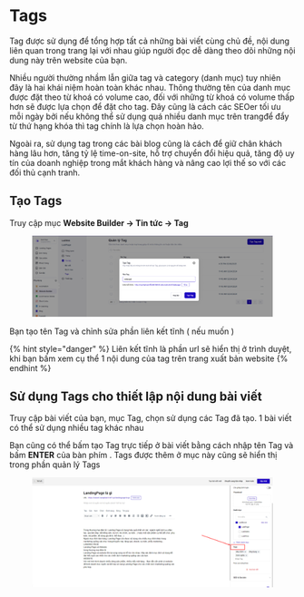 # Tags

Tag được sử dụng để tổng hợp tất cả những bài viết cùng chủ đề, nội dung liên quan trong trang lại với nhau giúp người đọc dễ dàng theo dõi những nội dung này trên website của bạn.&#x20;

Nhiều người thường nhầm lẫn giữa tag và category (danh mục) tuy nhiên đây là hai khái niệm hoàn toàn khác nhau. Thông thường tên của danh mục được đặt theo từ khoá có volume cao, đối với những từ khoá có volume thấp hơn sẽ được lựa chọn để đặt cho tag. Đây cũng là cách các SEOer tối ưu mỗi ngày bởi nếu không thể sử dụng quá nhiều danh mục trên trangđể đẩy từ thứ hạng khóa thì tag chính là lựa chọn hoàn hảo.

Ngoài ra, sử dụng tag trong các bài blog cũng là cách để giữ chân khách hàng lâu hơn, tăng tỷ lệ time-on-site, hỗ trợ chuyển đổi hiệu quả, tăng độ uy tín của doanh nghiệp trong mắt khách hàng và nâng cao lợi thế so với các đối thủ cạnh tranh.



## Tạo Tags&#x20;

Truy cập mục **Website Builder -> Tin tức ->  Tag**

<figure><img src="../../.gitbook/assets/image (1409).png" alt=""><figcaption></figcaption></figure>

Bạn tạo tên Tag và chỉnh sửa phần liên kết tĩnh ( nếu muốn )

{% hint style="danger" %}
Liên kết tĩnh là phần url sẽ hiển thị ở trình duyệt, khi bạn bấm xem cụ thể 1 nội dung của tag trên trang xuất bản website
{% endhint %}



## Sử dụng Tags cho  thiết lập nội dung bài viết&#x20;

Truy cập bài viết của bạn, mục Tag, chọn sử dụng các Tag đã tạo. 1 bài viết có thể sử dụng nhiều tag khác nhau&#x20;

Bạn cũng có thể bấm tạo Tag trực tiếp ở bài viết bằng cách nhập tên Tag và bấm **ENTER** của bàn phím . Tags được thêm ở mục này cũng sẽ hiển thị trong phần quản lý Tags

<figure><img src="../../.gitbook/assets/image (676).png" alt=""><figcaption></figcaption></figure>



